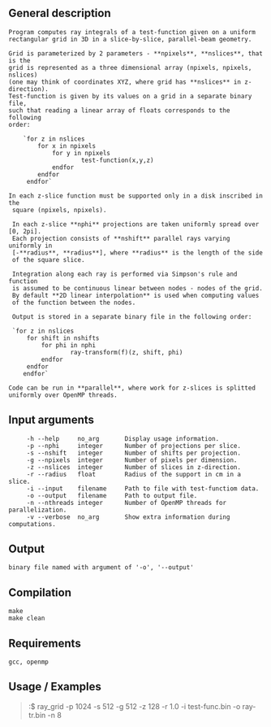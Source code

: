 ## General description

	Program computes ray integrals of a test-function given on a uniform
	rectangular grid in 3D in a slice-by-slice, parallel-beam geometry.

	Grid is parameterized by 2 parameters - **npixels**, **nslices**, that is the
	grid is represented as a three dimensional array (npixels, npixels, nslices)
	(one may think of coordinates XYZ, where grid has **nslices** in z-direction).
	Test-function is given by its values on a grid in a separate binary file,
	such that reading a linear array of floats corresponds to the following
	order:

		`for z in nslices
		 	for x in npixels
		 		for y in npixels
		 				test-function(x,y,z)
		 		endfor
		 	endfor
		 endfor`

 	In each z-slice function must be supported only in a disk inscribed in the
	 square (npixels, npixels).

	 In each z-slice **nphi** projections are taken uniformly spread over [0, 2pi].
	 Each projection consists of **nshift** parallel rays varying uniformly in
	 [-**radius**, **radius**], where **radius** is the length of the side
	 of the square slice.

	 Integration along each ray is performed via Simpson's rule and function
	 is assumed to be continuous linear between nodes - nodes of the grid.
	 By default **2D linear interpolation** is used when computing values
	 of the function between the nodes.

	 Output is stored in a separate binary file in the following order:

	 `for z in nslices
		 for shift in nshifts
			 for phi in nphi
					 ray-transform(f)(z, shift, phi)
			 endfor
		 endfor
		endfor`

	Code can be run in **parallel**, where work for z-slices is splitted
	uniformly over OpenMP threads.

## Input arguments
         -h --help     no_arg       Display usage information.
	     -p --nphi     integer      Number of projections per slice.
	     -s --nshift   integer      Number of shifts per projection.
	     -g --npixels  integer      Number of pixels per dimension.
	     -z --nslices  integer      Number of slices in z-direction.
	     -r --radius   float        Radius of the support in cm in a slice.
	     -i --input    filename     Path to file with test-functiom data.
	     -o --output   filename     Path to output file.
	     -n --nthreads integer      Number of OpenMP threads for parallelization.
	     -v --verbose  no_arg       Show extra information during computations.

## Output
	binary file named with argument of '-o', '--output'

## Compilation
	make
	make clean

## Requirements
	gcc, openmp

## Usage / Examples
>:$ ray_grid -p 1024 -s 512 -g 512 -z 128 -r 1.0 -i test-func.bin -o ray-tr.bin -n 8
